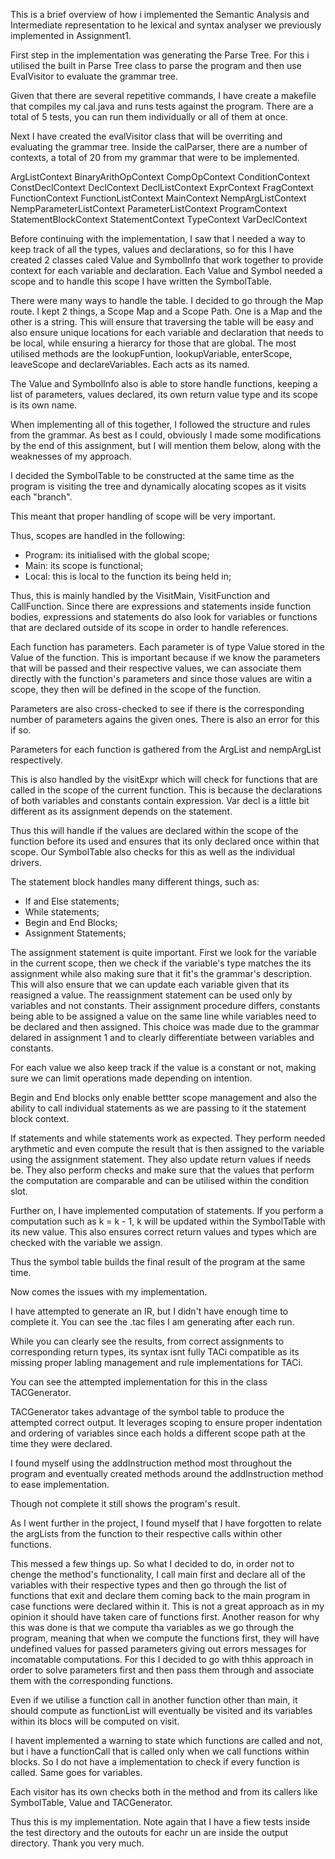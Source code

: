 This is a brief overview of how i implemented the Semantic Analysis and Intermediate representation to he lexical and syntax analyser we previously implemented in Assignment1.

First step in the implementation was generating the Parse Tree. For this i utilised the built in Parse Tree class to parse the program and then use EvalVisitor to evaluate the grammar tree.

Given that there are several repetitive commands, I have create a makefile that compiles my cal.java and runs tests against the program. There are a total of 5 tests, you can run them individually or all of them at once.

Next I have created the evalVisitor class that will be overriting and evaluating the grammar tree. Inside the calParser, there are a number of contexts, a total of 20 from my grammar that were to be implemented.

ArgListContext
BinaryArithOpContext
CompOpContext
ConditionContext
ConstDeclContext
DeclContext
DeclListContext
ExprContext
FragContext
FunctionContext
FunctionListContext
MainContext
NempArgListContext
NempParameterListContext
ParameterListContext
ProgramContext
StatementBlockContext
StatementContext
TypeContext
VarDeclContext

Before continuing with the implementation, I saw that I needed a way to keep track of all the types, values and declarations, so for this I have created 2 classes caled Value and SymbolInfo that work together to provide context for each variable and declaration. Each Value and Symbol needed a scope and to handle this scope I have written the SymbolTable.

There were many ways to handle the table. I decided to go through the Map route. I kept 2 things, a Scope Map and a Scope Path. One is a Map and the other is a string. This will ensure that traversing the table will be easy and also ensure unique locations for each variable and declaration that needs to be local, while ensuring a hierarcy for those that are global. 
The most utilised methods are the lookupFuntion, lookupVariable, enterScope, leaveScope and declareVariables. Each acts as its named.

The Value and SymbolInfo also is able to store handle functions, keeping a list of parameters, values declared, its own return value type and its scope is its own name.

When implementing all of this together, I followed the structure and rules from the grammar. As best as I could, obviously I made some modifications by the end of this assignment, but I will mention them below, along with the weaknesses of my approach.

I decided the SymbolTable to be constructed at the same time as the program is visiting the tree and dynamically alocating scopes as it visits each "branch".

This meant that proper handling of scope will be very important.

Thus, scopes are handled in the following:

- Program: its initialised with the global scope;
- Main: its scope is functional;
- Local: this is local to the function its being held in;

Thus, this is mainly handled by the VisitMain, VisitFunction and CallFunction.
Since there are expressions and statements inside function bodies, expressions and statements do also look for variables or functions that are declared outside of its scope in order to handle references.

Each function has parameters. Each parameter is of type Value stored in the Value of the function. This is important because if we know the parameters that will be passed and their respective values, we can associate them directly with the function's parameters and since those values are witin a scope, they then will be defined in the scope of the function.

Parameters are also cross-checked to see if there is the corresponding number of parameters agains the given ones. There is also an error for this if so.

Parameters for each function is gathered from the ArgList and nempArgList respectively.

This is also handled by the visitExpr which will check for functions that are called in the scope of the current function. This is because the declarations of both variables and constants contain expression. Var decl is a little bit different as its assignment depends on the statement.

Thus this will handle if the values are declared within the scope of the function before its used and ensures that its only declared once within that scope. Our SymbolTable also checks for this as well as the individual drivers.

The statement block handles many different things, such as:
- If and Else statements;
- While statements;
- Begin and End Blocks;
- Assignment Statements;

The assignment statement is quite important. First we look for the variable in the current scope, then we check if the variable's type matches the its assignment while also making sure that it fit's the grammar's description. This will also ensure that we can update each variable given that its reasigned a value.
The reassignment statement can be used only by variables and not constants. Their assignment procedure differs, constants being able to be assigned a value on the same line while variables need to be declared and then assigned. This choice was made due to the grammar delared in assignment 1 and to clearly differentiate between variables and constants.

For each value we also keep track if the value is a constant or not, making sure we can limit operations made depending on intention.

Begin and End blocks only enable bettter scope management and also the ability to  call individual statements as we are passing to it the statement block context.

If statements and while statements work as expected. They perform needed arythmetic and even compute the result that is then assigned to the variable using the assignment statement. They also update return values if needs be. They also perform checks and make sure that the values that perform the computation are comparable and can be utilised within the condition slot.

Further on, I have implemented computation of statements. If you perform a computation such as k = k - 1, k will be updated within the SymbolTable with its new value. This also ensures correct return values and types which are checked with the variable we assign.

Thus the symbol table builds the final result of the program at the same time.

Now comes the issues with my implementation.

I have attempted to generate an IR, but I didn't have enough time to complete it.
You can see the .tac files I am generating after each run.

While you can clearly see the results, from correct assignments to corresponding return types, its syntax isnt fully TACi compatible as its missing proper labling management and rule implementations for TACi.

You can see the attempted implementation for this in the class TACGenerator.

TACGenerator takes advantage of the symbol table to produce the attempted correct output. It leverages scoping to ensure proper indentation and ordering of variables since each holds a different scope path at the time they were declared.

I found myself using the addInstruction method most throughout the program and eventually created methods around the addInstruction method to ease implementation.

Though not complete it still shows the program's result.

As I went further in the project, I found myself that I have forgotten to relate the argLists from the function to their respective calls within other functions.

This messed a few things up. So what I decided to do, in order not to chenge the method's functionality, I call main first and declare all of the variables with their respective types and then go through the list of functions that exit and declare them coming back to the main program in case functions were declared within it. This is not a great approach as in my opinion it should have taken care of functions first.
Another reason for why this was done is that we compute tha variables as we go through the program, meaning that when we compute the functions first, they will have undefined values for passed parameters giving out errors messages for incomatable computations.
For this I decided to go with thhis approach in order to solve parameters first and then pass them through and associate them with the corresponding functions.

Even if we utilise a function call in another function other than main, it should compute as functionList will eventually be visited and its variables within its blocs will be computed on visit.

I havent implemented a warning to state which functions are called and not, but i have a functionCall that is called only when we call functions within blocks. So I do not have a implementation to check if every function is called. Same goes for variables.

Each visitor has its own checks both in the method and from its callers like SymbolTable, Value and TACGenerator.

Thus this is my implementation.
Note again that I have a fiew tests inside the test directory and the outouts for eachr un are inside the output directory.
Thank you very much.
